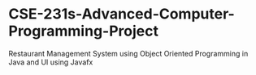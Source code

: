 # CSE-231s-Advanced-Computer-Programming-Project
Restaurant Management System using Object Oriented Programming in Java and UI using Javafx
 
